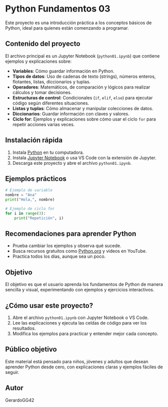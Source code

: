 
# Python Fundamentos 03

Este proyecto es una introducción práctica a los conceptos básicos de Python, ideal para quienes están comenzando a programar.

## Contenido del proyecto

El archivo principal es un Jupyter Notebook (`python01.ipynb`) que contiene ejemplos y explicaciones sobre:

- **Variables**: Cómo guardar información en Python.
- **Tipos de datos**: Uso de cadenas de texto (strings), números enteros, flotantes, listas, diccionarios y tuplas.
- **Operadores**: Matemáticos, de comparación y lógicos para realizar cálculos y tomar decisiones.
- **Estructuras de control**: Condicionales (`if`, `elif`, `else`) para ejecutar código según diferentes situaciones.
- **Listas y tuplas**: Cómo almacenar y manipular colecciones de datos.
- **Diccionarios**: Guardar información con claves y valores.
- **Ciclo for**: Ejemplos y explicaciones sobre cómo usar el ciclo `for` para repetir acciones varias veces.

## Instalación rápida

1. Instala [Python](https://www.python.org/downloads/) en tu computadora.
2. Instala [Jupyter Notebook](https://jupyter.org/install) o usa VS Code con la extensión de Jupyter.
3. Descarga este proyecto y abre el archivo `python01.ipynb`.

## Ejemplos prácticos

```python
# Ejemplo de variable
nombre = "Ana"
print("Hola,", nombre)

# Ejemplo de ciclo for
for i in range(3):
	print("Repetición", i)
```

## Recomendaciones para aprender Python

- Prueba cambiar los ejemplos y observa qué sucede.
- Busca recursos gratuitos como [Python.org](https://docs.python.org/es/3/tutorial/index.html) y videos en YouTube.
- Practica todos los días, aunque sea un poco.

## Objetivo

El objetivo es que el usuario aprenda los fundamentos de Python de manera sencilla y visual, experimentando con ejemplos y ejercicios interactivos.

## ¿Cómo usar este proyecto?

1. Abre el archivo `python01.ipynb` con Jupyter Notebook o VS Code.
2. Lee las explicaciones y ejecuta las celdas de código para ver los resultados.
3. Modifica los ejemplos para practicar y entender mejor cada concepto.

## Público objetivo

Este material está pensado para niños, jóvenes y adultos que desean aprender Python desde cero, con explicaciones claras y ejemplos fáciles de seguir.

## Autor

GerardoGG42

